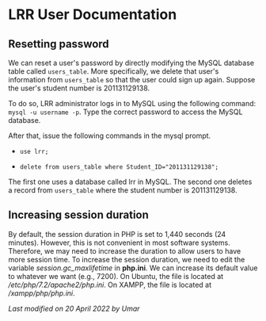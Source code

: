 LRR User Documentation
======================


Resetting password
-------------------

We can reset a user's password by directly modifying the MySQL database table called `users_table`.  More specifically, we delete that user's information from `users_table` so that the user could sign up again.  Suppose the user's student number is 201131129138.

To do so, LRR administrator logs in to MySQL using the following command:  `mysql -u username -p`.  Type the correct password to access the MySQL database.

After that, issue the following commands in the mysql prompt.

- `use lrr;`

- `delete from users_table where Student_ID="201131129138";`

The first one uses a database called lrr in MySQL.  The second one deletes a record from `users_table` where the student number is 201131129138.

Increasing session duration
-------------------

By default, the session duration in PHP is set to 1,440 seconds (24 minutes). However, this is not convenient in most software systems. Therefore, we may need to increase the duration to allow users to have more session time. To increase the session duration, we need to edit the variable *session.gc_maxlifetime* in **php.ini**. We can increase its default value to whatever we want (e.g., 7200).
On Ubuntu, the file is located at */etc/php/7.2/apache2/php.ini*. On XAMPP, the file is located at */xampp/php/php.ini*.

*Last modified on 20 April 2022 by Umar*
